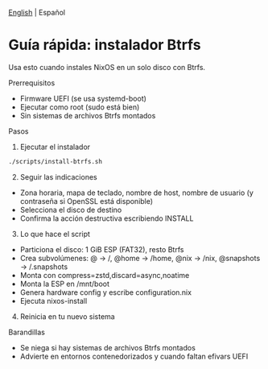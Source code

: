 <!--
Author: Don Williams (aka ddubs)
Created: 2025-10-21
Project: https://github.com/dwilliam62/nix-iso
-->

[English](./quickstart-btrfs.md) | Español

# Guía rápida: instalador Btrfs

Usa esto cuando instales NixOS en un solo disco con Btrfs.

Prerrequisitos
- Firmware UEFI (se usa systemd-boot)
- Ejecutar como root (sudo está bien)
- Sin sistemas de archivos Btrfs montados

Pasos
1) Ejecutar el instalador
```bash
./scripts/install-btrfs.sh
```
2) Seguir las indicaciones
- Zona horaria, mapa de teclado, nombre de host, nombre de usuario (y contraseña si OpenSSL está disponible)
- Selecciona el disco de destino
- Confirma la acción destructiva escribiendo INSTALL
3) Lo que hace el script
- Particiona el disco: 1 GiB ESP (FAT32), resto Btrfs
- Crea subvolúmenes: @ → /, @home → /home, @nix → /nix, @snapshots → /.snapshots
- Monta con compress=zstd,discard=async,noatime
- Monta la ESP en /mnt/boot
- Genera hardware config y escribe configuration.nix
- Ejecuta nixos-install
4) Reinicia en tu nuevo sistema

Barandillas
- Se niega si hay sistemas de archivos Btrfs montados
- Advierte en entornos contenedorizados y cuando faltan efivars UEFI

